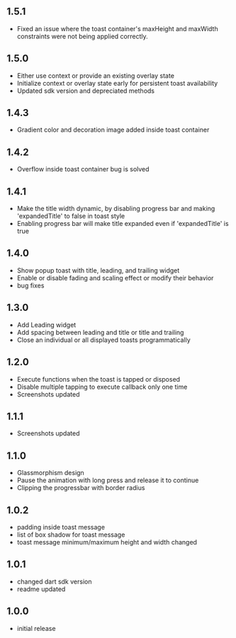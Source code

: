 ## 1.5.1

- Fixed an issue where the toast container's maxHeight and maxWidth constraints were not being applied correctly.

## 1.5.0

- Either use context or provide an existing overlay state
- Initialize context or overlay state early for persistent toast availability
- Updated sdk version and depreciated methods

## 1.4.3

- Gradient color and decoration image added inside toast container

## 1.4.2

- Overflow inside toast container bug is solved

## 1.4.1

- Make the title width dynamic, by disabling progress bar and making 'expandedTitle' to false in toast style
- Enabling progress bar will make title expanded even if 'expandedTitle' is true

## 1.4.0

- Show popup toast with title, leading, and trailing widget
- Enable or disable fading and scaling effect or modify their behavior
- bug fixes

## 1.3.0

- Add Leading widget
- Add spacing between leading and title or title and trailing
- Close an individual or all displayed toasts programmatically

## 1.2.0

- Execute functions when the toast is tapped or disposed
- Disable multiple tapping to execute callback only one time
- Screenshots updated

## 1.1.1

- Screenshots updated

## 1.1.0

- Glassmorphism design
- Pause the animation with long press and release it to continue
- Clipping the progressbar with border radius

## 1.0.2

- padding inside toast message
- list of box shadow for toast message
- toast message minimum/maximum height and width changed

## 1.0.1

- changed dart sdk version
- readme updated

## 1.0.0

- initial release
